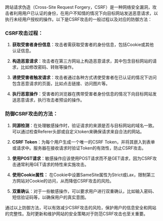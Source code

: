 跨站请求伪造（Cross-Site Request Forgery，CSRF）是一种网络安全漏洞，攻击者利用用户已认证的身份，在用户不知情的情况下向目标网站发送恶意请求，以执行未经用户授权的操作。以下是CSRF攻击的一般过程以及对应的防御方法：

### CSRF攻击过程：

1.  **获取受害者身份信息**：攻击者需获取受害者的身份信息，包括Cookie或其他认证信息。
    
2.  **构造恶意请求**：攻击者在第三方网站上构造恶意请求，其中包含目标网站的请求，比如修改密码、转账等操作。
    
3.  **诱使受害者触发请求**：攻击者通过各种方式诱使受害者在已认证的情况下访问包含恶意请求的页面，比如点击链接、访问图片等。
    
4.  **执行恶意操作**：受害者的浏览器在携带受害者身份信息的情况下向目标网站发送恶意请求，执行攻击者预设的操作。
    

### 防御CSRF攻击的方法：

1.  **同源检测**：在处理敏感操作时，验证请求的来源是否与目标网站的域名一致。可以通过检查Referer头部或自定义token来确保请求来自合法的网站。
    
2.  **CSRF Token**：为每个用户生成一个唯一的CSRF Token，并将其嵌入到表单或请求中。服务器在接收请求时验证Token的有效性，防止CSRF攻击。
    
3.  **使用POST请求**：敏感操作应该使用POST请求而不是GET请求，因为CSRF攻击通常利用GET请求的特性来实施攻击。
    
4.  **使用Cookie属性：** 在Cookie中设置SameSite属性为Strict或Lax，限制第三方网站对Cookie的访问，从而降低CSRF攻击的风险。
    
5.  **双重确认**：对于一些敏感操作，可以要求用户进行双重确认，比如输入密码、短信验证码等，以确保用户的真实意图。
    

通过以上防御方法，可以有效减少CSRF攻击的风险，保护用户的信息安全和网站的完整性。及时更新和维护网站的安全策略对于防范CSRF攻击也至关重要。